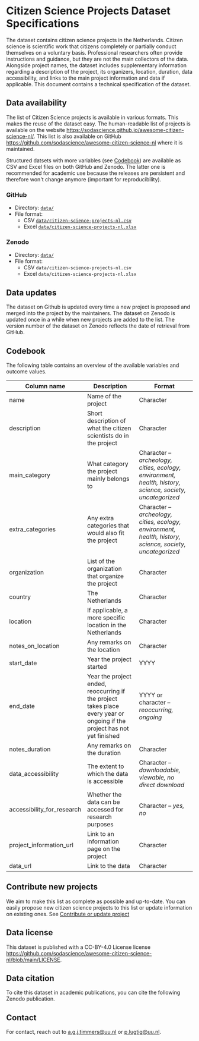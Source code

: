 # Citizen Science Projects Dataset Specifications

The dataset contains citizen science projects in the Netherlands. Citizen science is scientific work that citizens completely or partially conduct themselves on a voluntary basis. Professional researchers often provide instructions and guidance, but they are not the main collectors of the data. Alongside project names, the dataset includes supplementary information regarding a description of the project, its organizers, location, duration, data accessibility, and links to the main project information and data if applicable. This document contains a technical specification of the dataset. 

## Data availability 

The list of Citizen Science projects is available in various formats. This makes the reuse 
of the dataset easy. The human-readable list of projects is available on the website 
https://sodascience.github.io/awesome-citizen-science-nl/. This list is also available on
GitHub https://github.com/sodascience/awesome-citizen-science-nl where it is 
maintained.

Structured datsets with more variables (see [Codebook](#codebook)) are available as CSV and 
Excel files on both GitHub and Zenodo. The latter one is recommended for academic use because
the releases are persistent and therefore won't change anymore (important for reproducibility).

### GitHub

- Directory: [`data/`](https://github.com/sodascience/awesome-citizen-science-nl/tree/main/data)
- File format: 
  - CSV [`data/citizen-science-projects-nl.csv`](https://github.com/sodascience/awesome-citizen-science-nl/tree/main/data/citizen-science-projects-nl.csv)
  - Excel [`data/citizen-science-projects-nl.xlsx`](https://github.com/sodascience/awesome-citizen-science-nl/tree/main/data/citizen-science-projects-nl.xlsx)

### Zenodo

- Directory: [`data/`](https://github.com/sodascience/awesome-citizen-science-nl/tree/main/data)
- File format: 
  - CSV `data/citizen-science-projects-nl.csv`
  - Excel `data/citizen-science-projects-nl.xlsx`

## Data updates

The dataset on Github is updated every time a new project is proposed and merged into the 
project by the maintainers. The dataset on Zenodo is updated once in a while when new projects 
are added to the list. The version number of the dataset on Zenodo reflects the date of 
retrieval from GitHub. 

## Codebook

The following table contains an overview of the available variables and outcome values.

| Column name | Description    | Format    |
|-|-|-|
| name    | Name of the project | Character    |
| description    | Short description of what the citizen scientists do in the project    | Character    |
| main_category    | What category the project mainly belongs to     | Character – *archeology, cities, ecology, environment, health, history, science, society, uncategorized*     |
| extra_categories    | Any extra categories that would also fit the project     | Character – *archeology, cities, ecology, environment, health, history, science, society, uncategorized*    |
| organization    | List of the organization that organize the project    | Character    |
| country    | The Netherlands    | Character    |
| location    | If applicable, a more specific location in the Netherlands    | Character    |
| notes_on_location    | Any remarks on the location    | Character    |
| start_date    | Year the project started    | YYYY    |
| end_date    | Year the project ended, reoccurring if the project takes place every year or ongoing if the project has not yet finished    | YYYY or character – *reoccurring, ongoing*    |
| notes_duration    | Any remarks on the duration    | Character    |
| data_accessibility    | The extent to which the data is accessible    | Character – *downloadable, viewable, no direct download*    |
| accessibility_for_research    | Whether the data can be accessed for research purposes    | Character – *yes, no*    |
| project_information_url    | Link to an information page on the project    | Character    |
| data_url    | Link to the data    | Character    |

## Contribute new projects

We aim to make this list as complete as possible and up-to-date. You can easily propose new 
citizen science projects to this list or update information on existing ones. See 
[Contribute or update project](https://github.com/sodascience/awesome-citizen-science-nl#contribute-or-update-project)

## Data license

This dataset is published with a CC-BY-4.0 License license https://github.com/sodascience/awesome-citizen-science-nl/blob/main/LICENSE. 

## Data citation

To cite this dataset in academic publications, you can cite the following Zenodo publication. 

## Contact

For contact, reach out to a.g.j.timmers@uu.nl or p.lugtig@uu.nl. 
